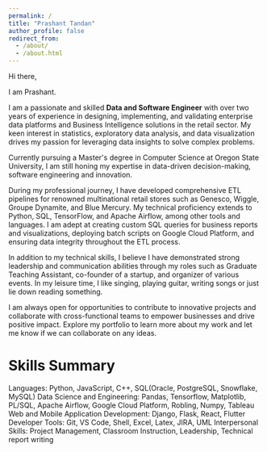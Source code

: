 ```yaml
---
permalink: /
title: "Prashant Tandan"
author_profile: false
redirect_from: 
  - /about/
  - /about.html
---
```


Hi there,

I am Prashant. 

I am a passionate and skilled **Data and Software Engineer** with over two years of experience in designing, implementing, and validating enterprise data platforms and Business Intelligence solutions in the retail sector. My keen interest in statistics, exploratory data analysis, and data visualization drives my passion for leveraging data insights to solve complex problems.

Currently pursuing a Master's degree in Computer Science at Oregon State University, I am still honing my expertise in data-driven decision-making, software engineering and innovation.

During my professional journey, I have developed comprehensive ETL pipelines for renowned multinational retail stores such as Genesco, Wiggle, Groupe Dynamite, and Blue Mercury. My technical proficiency extends to Python, SQL, TensorFlow, and Apache Airflow, among other tools and languages. I am adept at creating custom SQL queries for business reports and visualizations, deploying batch scripts on Google Cloud Platform, and ensuring data integrity throughout the ETL process.

In addition to my technical skills, I believe I have demonstrated strong leadership and communication abilities through my roles such as Graduate Teaching Assistant, co-founder of a startup, and organizer of various events. In my leisure time, I like singing, playing guitar, writing songs or just lie down reading something.

I am always open for opportunities to contribute to innovative projects and collaborate with cross-functional teams to empower businesses and drive positive impact. Explore my portfolio to learn more about my work and let me know if we can collaborate on any ideas.

Skills Summary
==============
Languages: Python, JavaScript, C++, SQL(Oracle, PostgreSQL, Snowflake, MySQL)
Data Science and Engineering: Pandas, Tensorflow, Matplotlib, PL/SQL, Apache Airflow, Google Cloud Platform, Robling, Numpy, Tableau
Web and Mobile Application Development: Django, Flask, React, Flutter
Developer Tools: Git, VS Code, Shell, Excel, Latex, JIRA, UML
Interpersonal Skills: Project Management, Classroom Instruction, Leadership, Technical report writing

